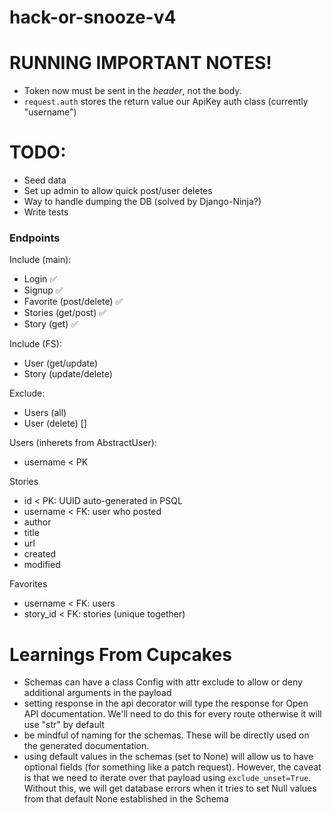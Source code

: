 # hack-or-snooze-v4

# RUNNING IMPORTANT NOTES!

- Token now must be sent in the *header*, not the body.
- `request.auth` stores the return value our ApiKey auth class (currently "username")

# TODO:

- Seed data
- Set up admin to allow quick post/user deletes
- Way to handle dumping the DB (solved by Django-Ninja?)
- Write tests

### Endpoints
Include (main):
- Login ✅
- Signup ✅
- Favorite (post/delete) ✅
- Stories (get/post) ✅
- Story (get) ✅

Include (FS):
- User (get/update)
- Story (update/delete)

Exclude:
- Users (all)
- User (delete) []

Users (inherets from AbstractUser):
- username < PK

Stories
- id < PK: UUID auto-generated in PSQL
- username < FK: user who posted
- author
- title
- url
- created
- modified

Favorites
- username < FK: users
- story_id < FK: stories
(unique together)

# Learnings From Cupcakes
- Schemas can have a class Config with attr exclude to allow or deny additional
  arguments in the payload
- setting response in the api decorator will type the response for Open API
  documentation. We'll need to do this for every route otherwise it will use
  "str" by default
- be mindful of naming for the schemas. These will be directly used on the
  generated documentation.
- using default values in the schemas (set to None) will allow us to have
  optional fields (for something like a patch request). However, the caveat is
  that we need to iterate over that payload using `exclude_unset=True`. Without
  this, we will get database errors when it tries to set Null values from that
  default None established in the Schema